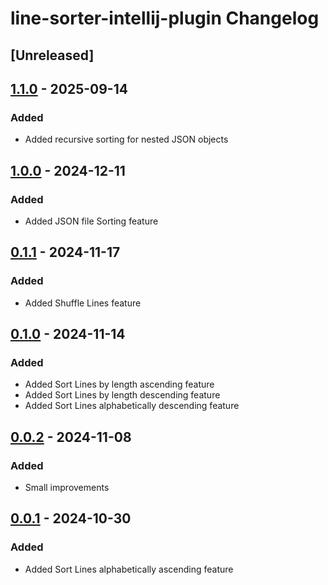 <!-- Keep a Changelog guide -> https://keepachangelog.com -->

# line-sorter-intellij-plugin Changelog

## [Unreleased]

## [1.1.0] - 2025-09-14
### Added
- Added recursive sorting for nested JSON objects

## [1.0.0] - 2024-12-11
### Added
- Added JSON file Sorting feature

## [0.1.1] - 2024-11-17
### Added
- Added Shuffle Lines feature

## [0.1.0] - 2024-11-14
### Added
- Added Sort Lines by length ascending feature
- Added Sort Lines by length descending feature
- Added Sort Lines alphabetically descending feature

## [0.0.2] - 2024-11-08
### Added
- Small improvements

## [0.0.1] - 2024-10-30
### Added
- Added Sort Lines alphabetically ascending feature

[0.0.1]: https://github.com/anton-erofeev/line-sorter-intellij-plugin/commits/v0.0.1
[0.0.2]: https://github.com/anton-erofeev/line-sorter-intellij-plugin/commits/v0.0.2
[0.1.0]: https://github.com/anton-erofeev/line-sorter-intellij-plugin/commits/v0.1.0
[0.1.1]: https://github.com/anton-erofeev/line-sorter-intellij-plugin/commits/v0.1.1
[1.0.0]: https://github.com/anton-erofeev/line-sorter-intellij-plugin/commits/v1.0.0
[1.1.0]: https://github.com/anton-erofeev/line-sorter-intellij-plugin/releases/tag/v1.1.0
